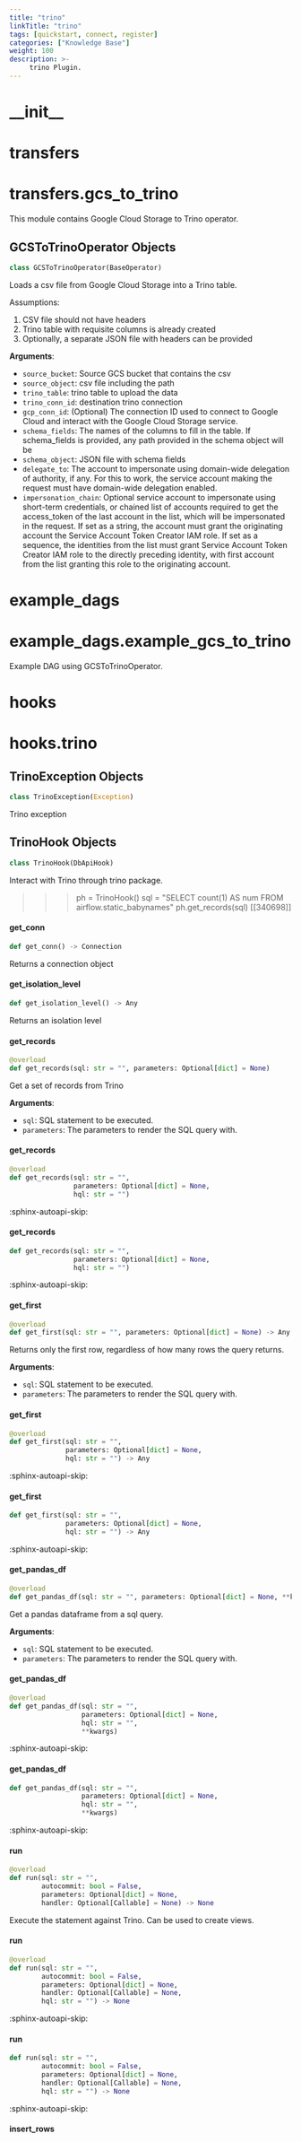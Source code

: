 ```yaml
---
title: "trino"
linkTitle: "trino"
tags: [quickstart, connect, register] 
categories: ["Knowledge Base"]
weight: 100
description: >-
     trino Plugin.
---
```


<a id="__init__"></a>

# \_\_init\_\_

<a id="transfers"></a>

# transfers

<a id="transfers.gcs_to_trino"></a>

# transfers.gcs\_to\_trino

This module contains Google Cloud Storage to Trino operator.

<a id="transfers.gcs_to_trino.GCSToTrinoOperator"></a>

## GCSToTrinoOperator Objects

```python
class GCSToTrinoOperator(BaseOperator)
```

Loads a csv file from Google Cloud Storage into a Trino table.

Assumptions:
1. CSV file should not have headers
2. Trino table with requisite columns is already created
3. Optionally, a separate JSON file with headers can be provided

**Arguments**:

- `source_bucket`: Source GCS bucket that contains the csv
- `source_object`: csv file including the path
- `trino_table`: trino table to upload the data
- `trino_conn_id`: destination trino connection
- `gcp_conn_id`: (Optional) The connection ID used to connect to Google Cloud and
interact with the Google Cloud Storage service.
- `schema_fields`: The names of the columns to fill in the table. If schema_fields is
provided, any path provided in the schema object will be
- `schema_object`: JSON file with schema fields
- `delegate_to`: The account to impersonate using domain-wide delegation of authority,
if any. For this to work, the service account making the request must have
domain-wide delegation enabled.
- `impersonation_chain`: Optional service account to impersonate using short-term
credentials, or chained list of accounts required to get the access_token
of the last account in the list, which will be impersonated in the request.
If set as a string, the account must grant the originating account
the Service Account Token Creator IAM role.
If set as a sequence, the identities from the list must grant
Service Account Token Creator IAM role to the directly preceding identity, with first
account from the list granting this role to the originating account.

<a id="example_dags"></a>

# example\_dags

<a id="example_dags.example_gcs_to_trino"></a>

# example\_dags.example\_gcs\_to\_trino

Example DAG using GCSToTrinoOperator.

<a id="hooks"></a>

# hooks

<a id="hooks.trino"></a>

# hooks.trino

<a id="hooks.trino.TrinoException"></a>

## TrinoException Objects

```python
class TrinoException(Exception)
```

Trino exception

<a id="hooks.trino.TrinoHook"></a>

## TrinoHook Objects

```python
class TrinoHook(DbApiHook)
```

Interact with Trino through trino package.

>>> ph = TrinoHook()
>>> sql = "SELECT count(1) AS num FROM airflow.static_babynames"
>>> ph.get_records(sql)
[[340698]]

<a id="hooks.trino.TrinoHook.get_conn"></a>

#### get\_conn

```python
def get_conn() -> Connection
```

Returns a connection object

<a id="hooks.trino.TrinoHook.get_isolation_level"></a>

#### get\_isolation\_level

```python
def get_isolation_level() -> Any
```

Returns an isolation level

<a id="hooks.trino.TrinoHook.get_records"></a>

#### get\_records

```python
@overload
def get_records(sql: str = "", parameters: Optional[dict] = None)
```

Get a set of records from Trino

**Arguments**:

- `sql`: SQL statement to be executed.
- `parameters`: The parameters to render the SQL query with.

<a id="hooks.trino.TrinoHook.get_records"></a>

#### get\_records

```python
@overload
def get_records(sql: str = "",
                parameters: Optional[dict] = None,
                hql: str = "")
```

:sphinx-autoapi-skip:

<a id="hooks.trino.TrinoHook.get_records"></a>

#### get\_records

```python
def get_records(sql: str = "",
                parameters: Optional[dict] = None,
                hql: str = "")
```

:sphinx-autoapi-skip:

<a id="hooks.trino.TrinoHook.get_first"></a>

#### get\_first

```python
@overload
def get_first(sql: str = "", parameters: Optional[dict] = None) -> Any
```

Returns only the first row, regardless of how many rows the query returns.

**Arguments**:

- `sql`: SQL statement to be executed.
- `parameters`: The parameters to render the SQL query with.

<a id="hooks.trino.TrinoHook.get_first"></a>

#### get\_first

```python
@overload
def get_first(sql: str = "",
              parameters: Optional[dict] = None,
              hql: str = "") -> Any
```

:sphinx-autoapi-skip:

<a id="hooks.trino.TrinoHook.get_first"></a>

#### get\_first

```python
def get_first(sql: str = "",
              parameters: Optional[dict] = None,
              hql: str = "") -> Any
```

:sphinx-autoapi-skip:

<a id="hooks.trino.TrinoHook.get_pandas_df"></a>

#### get\_pandas\_df

```python
@overload
def get_pandas_df(sql: str = "", parameters: Optional[dict] = None, **kwargs)
```

Get a pandas dataframe from a sql query.

**Arguments**:

- `sql`: SQL statement to be executed.
- `parameters`: The parameters to render the SQL query with.

<a id="hooks.trino.TrinoHook.get_pandas_df"></a>

#### get\_pandas\_df

```python
@overload
def get_pandas_df(sql: str = "",
                  parameters: Optional[dict] = None,
                  hql: str = "",
                  **kwargs)
```

:sphinx-autoapi-skip:

<a id="hooks.trino.TrinoHook.get_pandas_df"></a>

#### get\_pandas\_df

```python
def get_pandas_df(sql: str = "",
                  parameters: Optional[dict] = None,
                  hql: str = "",
                  **kwargs)
```

:sphinx-autoapi-skip:

<a id="hooks.trino.TrinoHook.run"></a>

#### run

```python
@overload
def run(sql: str = "",
        autocommit: bool = False,
        parameters: Optional[dict] = None,
        handler: Optional[Callable] = None) -> None
```

Execute the statement against Trino. Can be used to create views.

<a id="hooks.trino.TrinoHook.run"></a>

#### run

```python
@overload
def run(sql: str = "",
        autocommit: bool = False,
        parameters: Optional[dict] = None,
        handler: Optional[Callable] = None,
        hql: str = "") -> None
```

:sphinx-autoapi-skip:

<a id="hooks.trino.TrinoHook.run"></a>

#### run

```python
def run(sql: str = "",
        autocommit: bool = False,
        parameters: Optional[dict] = None,
        handler: Optional[Callable] = None,
        hql: str = "") -> None
```

:sphinx-autoapi-skip:

<a id="hooks.trino.TrinoHook.insert_rows"></a>

#### insert\_rows

